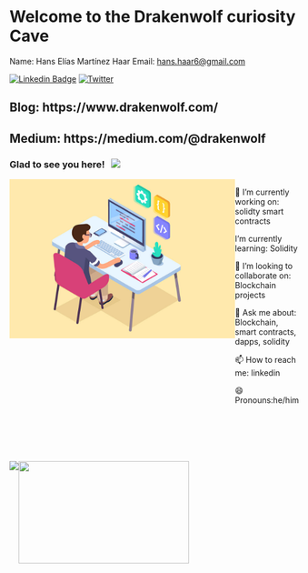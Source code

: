 <h1>Welcome to the Drakenwolf curiosity Cave</h1>

Name: Hans Elías Martínez Haar
Email: hans.haar6@gmail.com

[![Linkedin Badge](https://img.shields.io/badge/-LinkedIn-0e76a8?style=flat-square&logo=Linkedin&logoColor=white)](https://www.linkedin.com/in/hans-haar/)
[![Twitter](https://img.shields.io/twitter/url/https/twitter.com/DrakenwolfDev.svg?style=social&label=Follow%20%40DrakenwolfDev)](https://twitter.com/DrakenwolfDev)


<h2>Blog: https://www.drakenwolf.com/</h2>
<h2>Medium: https://medium.com/@drakenwolf </h2>

### Glad to see you here! &nbsp; ![](https://visitor-badge.glitch.me/badge?page_id=Drakenwolf.Drakenwolf)
<div style="display: flex; flex-direction: row;">    
    <img height="280em" align="right" src="./assets/images/dev.jpg"/>
    <div style="">
        <p>🔭 I’m currently working on: solidty smart contracts </p>
        <p>I’m currently learning:  Solidity</p>
        <p>👯 I’m looking to collaborate on: Blockchain projects</p>
        <p>💬 Ask me about:  Blockchain, smart contracts, dapps, solidity </p>
        <p>📫 How to reach me:  linkedin </p>
        <p>😄 Pronouns:he/him</p>
    </div>

</div>
</br>
</br>
</br>
</br>
</br>

<div style="display:flex; flex-directions:row;">
    <img height="180em"  src="https://github-readme-stats.vercel.app/api?username=Drakenwolf&show_icons=true&theme=prussian&hide_border=true&&count_private=true&include_all_commits=true" />
<img height="180em" width="300em" src="https://github-readme-stats.vercel.app/api/top-langs/?username=Drakenwolf&langs_count=8&theme=prussian"/>
</div>

